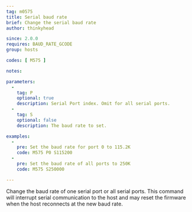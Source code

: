 ```yaml
---
tag: m0575
title: Serial baud rate
brief: Change the serial baud rate
author: thinkyhead

since: 2.0.0
requires: BAUD_RATE_GCODE
group: hosts

codes: [ M575 ]

notes:

parameters:
  -
    tag: P
    optional: true
    description: Serial Port index. Omit for all serial ports.
  -
    tag: S
    optional: false
    description: The baud rate to set.

examples:
  -
    pre: Set the baud rate for port 0 to 115.2K
    code: M575 P0 S115200
  -
    pre: Set the baud rate of all ports to 250K
    code: M575 S250000

---
```


Change the baud rate of one serial port or all serial ports. This command will interrupt serial communication to the host and may reset the firmware when the host reconnects at the new baud rate.
